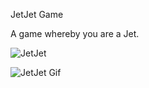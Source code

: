JetJet Game

A game whereby you are a Jet.


![JetJet](https://i.ibb.co/HN0SZwL/Jet-Jet-Game.png)

![JetJet Gif](https://i.ibb.co/F7Vrfpq/JetJet.gif)